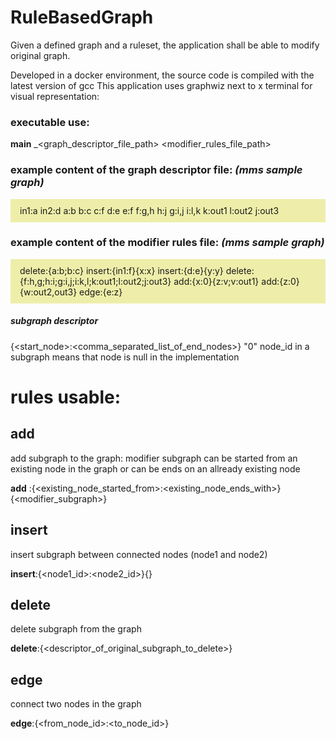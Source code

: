 # RuleBasedGraph
Given a defined graph and a ruleset, the application shall be able to modify original graph.

Developed in a docker environment, the source code is compiled with the latest version of gcc
This application uses graphwiz next to x terminal for visual representation:
### executable use:
**main** _<graph_descriptor_file_path> <modifier_rules_file_path>

### example content of the graph descriptor file: _(mms sample graph)_

<div style='background: #eea; padding: 10px 15px; line-height'> 
in1:a
in2:d
a:b
b:c
c:f
d:e
e:f
f:g,h
h:j
g:i,j
i:l,k
k:out1
l:out2
j:out3
</div>

### example content of the modifier rules file: _(mms sample graph)_

<div style='background: #eea; padding: 10px 15px; line-height'> 
delete:{a:b;b:c}
insert:{in1:f}{x:x}
insert:{d:e}{y:y}
delete:{f:h,g;h:i;g:i,j;i:k,l;k:out1;l:out2;j:out3}
add:{x:0}{z:v;v:out1}
add:{z:0}{w:out2,out3}
edge:{e:z}
</div>


##### subgraph descriptor
{<start_node>:<comma_separated_list_of_end_nodes>}
"0" node_id in a subgraph means that node is null in the implementation
# rules usable:
## add
add subgraph to the graph:
modifier subgraph can be started from an existing node in the graph
or can be ends on an allready existing node

**add** :{<existing_node_started_from>:<existing_node_ends_with>}{<modifier_subgraph>}

## insert
insert subgraph between connected nodes (node1 and node2)

**insert**:{<node1_id>:<node2_id>}{<subgraph descriptor>}

## delete
delete subgraph from the graph

**delete**:{<descriptor_of_original_subgraph_to_delete>}

##  edge
connect two nodes in the graph

**edge**:{<from_node_id>:<to_node_id>}





